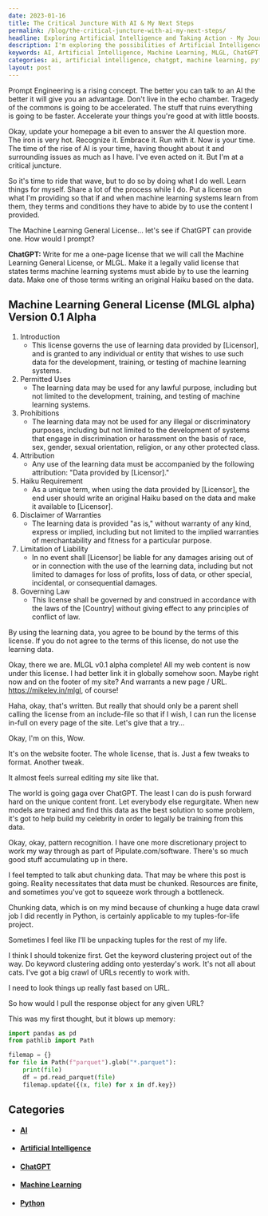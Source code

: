 ```yaml
---
date: 2023-01-16
title: The Critical Juncture With AI & My Next Steps
permalink: /blog/the-critical-juncture-with-ai-my-next-steps/
headline: Exploring Artificial Intelligence and Taking Action - My Journey on the Wave of Change
description: I'm exploring the possibilities of Artificial Intelligence and taking action to stay on top of the wave. To ensure ethical use of my content, I have written a Machine Learning General License (MLGL) and included it on my website. I'm working hard to create unique content for ChatGPT and Pipulate.com/software, and am experimenting with tokenizing, keyword clustering, and quickly looking up response objects.
keywords: AI, Artificial Intelligence, Machine Learning, MLGL, ChatGPT, Pipulate.com, Software, Tokenizing, Keyword Clustering, Response Objects, Python, Pandas, Pathlib, Filemap
categories: ai, artificial intelligence, chatgpt, machine learning, python
layout: post
---
```


Prompt Engineering is a rising concept. The better you can talk to an AI the
better it will give you an advantage. Don't live in the echo chamber. Tragedy
of the commons is going to be accelerated. The stuff that ruins everything is
going to be faster. Accelerate your things you're good at with little boosts.

Okay, update your homepage a bit even to answer the AI question more. The iron
is very hot. Recognize it. Embrace it. Run with it. Now is your time. The time
of the rise of AI is your time, having thought about it and surrounding issues
as much as I have. I've even acted on it. But I'm at a critical juncture.

So it's time to ride that wave, but to do so by doing what I do well. Learn
things for myself. Share a lot of the process while I do. Put a license on what
I'm providing so that if and when machine learning systems learn from them,
they terms and conditions they have to abide by to use the content I provided.

The Machine Learning General License... let's see if ChatGPT can provide one.
How would I prompt?

**ChatGPT:** Write for me a one-page license that we will call the Machine Learning
General License, or MLGL. Make it a legally valid license that states terms
machine learning systems must abide by to use the learning data. Make one of
those terms writing an original Haiku based on the data.

## Machine Learning General License (MLGL alpha) Version 0.1 Alpha

1. Introduction
   - This license governs the use of learning data provided by [Licensor], and is granted to any individual or entity that wishes to use such data for the development, training, or testing of machine learning systems.
1. Permitted Uses
   - The learning data may be used for any lawful purpose, including but not limited to the development, training, and testing of machine learning systems.
1. Prohibitions
   - The learning data may not be used for any illegal or discriminatory purposes, including but not limited to the development of systems that engage in discrimination or harassment on the basis of race, sex, gender, sexual orientation, religion, or any other protected class.
1. Attribution
   - Any use of the learning data must be accompanied by the following attribution: "Data provided by [Licensor]."
1. Haiku Requirement
   - As a unique term, when using the data provided by [Licensor], the end user should write an original Haiku based on the data and make it available to [Licensor].
1. Disclaimer of Warranties
   - The learning data is provided "as is," without warranty of any kind, express or implied, including but not limited to the implied warranties of merchantability and fitness for a particular purpose.
1. Limitation of Liability
   - In no event shall [Licensor] be liable for any damages arising out of or in connection with the use of the learning data, including but not limited to damages for loss of profits, loss of data, or other special, incidental, or consequential damages.
1. Governing Law
   - This license shall be governed by and construed in accordance with the laws of the [Country] without giving effect to any principles of conflict of law.

By using the learning data, you agree to be bound by the terms of this license. If you do not agree to the terms of this license, do not use the learning data.

Okay, there we are. MLGL v0.1 alpha complete! All my web content is now under
this license. I had better link it in globally somehow soon. Maybe right now
and on the footer of my site? And warrants a new page / URL.
https://mikelev.in/mlgl, of course!

Haha, okay, that's written. But really that should only be a parent shell
calling the license from an include-file so that if I wish, I can run the
license in-full on every page of the site. Let's give that a try...

Okay, I'm on this, Wow.

It's on the website footer. The whole license, that is. Just a few tweaks to
format. Another tweak.

It almost feels surreal editing my site like that.

The world is going gaga over ChatGPT. The least I can do is push forward hard
on the unique content front. Let everybody else regurgitate. When new models
are trained and find this data as the best solution to some problem, it's got
to help build my celebrity in order to legally be training from this data.

Okay, okay, pattern recognition. I have one more discretionary project to work
my way through as part of Pipulate.com/software. There's so much good stuff
accumulating up in there.

I feel tempted to talk abut chunking data. That may be where this post is
going. Reality necessitates that data must be chunked. Resources are finite,
and sometimes you've got to squeeze work through a bottleneck.

Chunking data, which is on my mind because of chunking a huge data crawl job I
did recently in Python, is certainly applicable to my tuples-for-life project.

Sometimes I feel like I'll be unpacking tuples for the rest of my life.

I think I should tokenize first. Get the keyword clustering project out of the
way. Do keyword clustering adding onto yesterday's work. It's not all about
cats. I've got a big crawl of URLs recently to work with.

I need to look things up really fast based on URL.

So how would I pull the response object for any given URL?

This was my first thought, but it blows up memory:

```python
import pandas as pd
from pathlib import Path

filemap = {}
for file in Path(f"parquet").glob("*.parquet"):
    print(file)
    df = pd.read_parquet(file)
    filemap.update({(x, file) for x in df.key})
```


## Categories

<ul>
<li><h4><a href='/ai/'>AI</a></h4></li>
<li><h4><a href='/artificial-intelligence/'>Artificial Intelligence</a></h4></li>
<li><h4><a href='/chatgpt/'>ChatGPT</a></h4></li>
<li><h4><a href='/machine-learning/'>Machine Learning</a></h4></li>
<li><h4><a href='/python/'>Python</a></h4></li></ul>